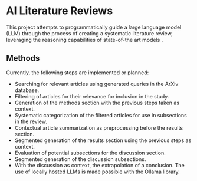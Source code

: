 # AI Literature Reviews
This project attempts to programmatically guide a large language model (LLM) through the process of creating a systematic literature review, leveraging the reasoning capabilities of state-of-the art models .
## Methods
Currently, the following steps are implemented or planned:
- Searching for relevant articles using generated queries in the ArXiv database.
- Filtering of articles for their relevance for inclusion in the study.
- Generation of the methods section with the previous steps taken as context.
- Systematic categorization of the filtered articles for use in subsections in the review.
- Contextual article summarization as preprocessing before the results section.
- Segmented generation of the results section using the previous steps as context.
- Evaluation of potential subsections for the discussion section.
- Segmented generation of the discussion subsections.
- With the discussion as context, the extrapolation of a conclusion.
The use of locally hosted LLMs is made possible with the Ollama library.